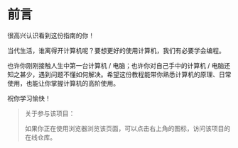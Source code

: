 # 前言

很高兴认识看到这份指南的你！

当代生活，谁离得开计算机呢？要想更好的使用计算机，我们有必要学会编程。

也许你刚刚接触人生中第一台计算机 / 电脑；也许你对自己手中的计算机 / 电脑还知之甚少，遇到问题不懂如何解决。希望这份教程能带你熟悉计算机的原理、日常使用，也能让你掌握计算机的高阶使用。

祝你学习愉快！


 
> 关于参与该项目：
>
> 如果你正在使用浏览器浏览该页面，可以点击右上角的图标，访问该项目的在线仓库。
